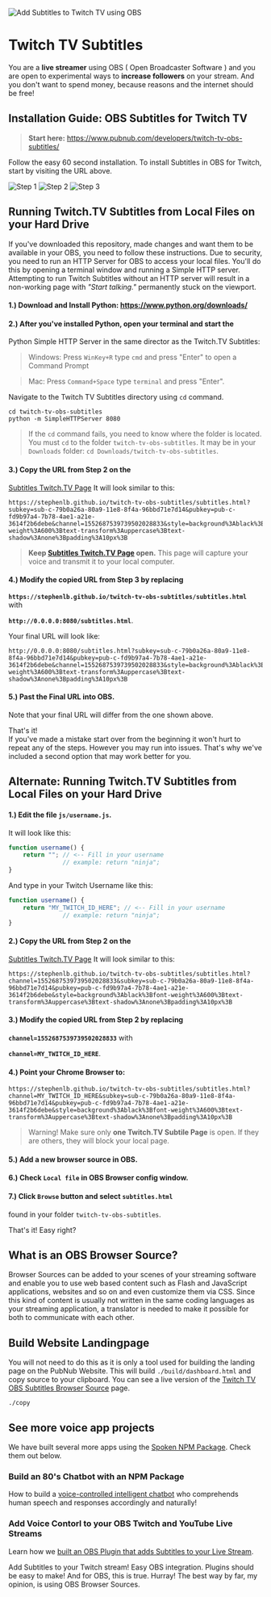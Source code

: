![Add Subtitles to Twitch TV using OBS](https://www.pubnub.com/wp-content/uploads/2018/07/add-subtitles-to-twitch-tv-obs.png)

# Twitch TV Subtitles

You are a **live streamer** using OBS ( Open Broadcaster Software ) and you are
open to experimental ways to **increase followers** on your stream.
And you don't want to spend money, because reasons and
the internet should be free!

##  Installation Guide: OBS Subtitles for Twitch TV

> **Start here:** https://www.pubnub.com/developers/twitch-tv-obs-subtitles/

Follow the easy 60 second installation.
To install Subtitles in OBS for Twitch, start by visiting the URL above.

![Step 1](https://i.imgur.com/ScIDnJc.gif)
![Step 2](https://i.imgur.com/MFhOheM.png)
![Step 3](https://i.imgur.com/s0vvMlC.gif)

## Running Twitch.TV Subtitles from Local Files on your Hard Drive

If you've downloaded this repository, made changes and want 
them to be available in your OBS, you need to follow these instructions.
Due to security, you need to run an HTTP Server for OBS to access your local files.
You'll do this by opening a terminal window and running a Simple HTTP server.
Attempting to run Twitch Subtitles without an HTTP server will result in a 
non-working page with *"Start talking."* permanently stuck on the viewport.

#### 1.) Download and Install Python: https://www.python.org/downloads/

#### 2.) After you've installed Python, open your terminal and start the 
Python Simple HTTP Server in the same director as the Twitch.TV Subtitles:

> Windows: Press `WinKey+R` type `cmd` and press "Enter" to open a Command Prompt

> Mac: Press `Command+Space` type `terminal` and press "Enter".

Navigate to the Twitch TV Subtitles directory using `cd` command.

```shell
cd twitch-tv-obs-subtitles
python -m SimpleHTTPServer 8080
```

> If the `cd` command fails, you need to know where the folder is located.
> You must `cd` to the folder `twitch-tv-obs-subtitles`.
> It may be in your `Downloads` folder: `cd Downloads/twitch-tv-obs-subtitles`.

#### 3.) Copy the URL from Step 2 on the 
[Subtitles Twitch.TV Page](https://www.pubnub.com/developers/twitch-tv-obs-subtitles/)
It will look similar to this:

```shell
https://stephenlb.github.io/twitch-tv-obs-subtitles/subtitles.html?subkey=sub-c-79b0a26a-80a9-11e8-8f4a-96bbd71e7d14&pubkey=pub-c-fd9b97a4-7b78-4ae1-a21e-3614f2b6debe&channel=1552687539739502028833&style=background%3Ablack%3Bfont-weight%3A600%3Btext-transform%3Auppercase%3Btext-shadow%3Anone%3Bpadding%3A10px%3B
```

> **Keep [Subtitles Twitch.TV Page](https://www.pubnub.com/developers/twitch-tv-obs-subtitles/) open.**
> This page will capture your voice and transmit it to your local computer.

#### 4.) Modify the copied URL from Step 3 by replacing

**`https://stephenlb.github.io/twitch-tv-obs-subtitles/subtitles.html`** with

**`http://0.0.0.0:8080/subtitles.html`**.

Your final URL will look like:
```shell
http://0.0.0.0:8080/subtitles.html?subkey=sub-c-79b0a26a-80a9-11e8-8f4a-96bbd71e7d14&pubkey=pub-c-fd9b97a4-7b78-4ae1-a21e-3614f2b6debe&channel=1552687539739502028833&style=background%3Ablack%3Bfont-weight%3A600%3Btext-transform%3Auppercase%3Btext-shadow%3Anone%3Bpadding%3A10px%3B
```

#### 5.) Past the Final URL into OBS.
Note that your final URL will differ from the one shown above.

That's it!  
If you've made a mistake start over from the beginning 
it won't hurt to repeat any of the steps.
However you may run into issues.
That's why we've included a second option that may work better for you.

## Alternate: Running Twitch.TV Subtitles from Local Files on your Hard Drive

#### 1.) Edit the file `js/username.js`.
It will look like this:

```js
function username() {
    return ""; // <-- Fill in your username
               // example: return "ninja";
}
```

And type in your Twitch Username like this:

```js
function username() {
    return "MY_TWITCH_ID_HERE"; // <-- Fill in your username
               // example: return "ninja";
}
```

#### 2.) Copy the URL from Step 2 on the 
[Subtitles Twitch.TV Page](https://www.pubnub.com/developers/twitch-tv-obs-subtitles/)
It will look similar to this:

```shell
https://stephenlb.github.io/twitch-tv-obs-subtitles/subtitles.html?channel=1552687539739502028833&subkey=sub-c-79b0a26a-80a9-11e8-8f4a-96bbd71e7d14&pubkey=pub-c-fd9b97a4-7b78-4ae1-a21e-3614f2b6debe&style=background%3Ablack%3Bfont-weight%3A600%3Btext-transform%3Auppercase%3Btext-shadow%3Anone%3Bpadding%3A10px%3B
```

#### 3.) Modify the copied URL from Step 2 by replacing

**`channel=1552687539739502028833`**  with

**`channel=MY_TWITCH_ID_HERE`**.

#### 4.) Point your Chrome Browser to: 

```shell
https://stephenlb.github.io/twitch-tv-obs-subtitles/subtitles.html?channel=MY_TWITCH_ID_HERE&subkey=sub-c-79b0a26a-80a9-11e8-8f4a-96bbd71e7d14&pubkey=pub-c-fd9b97a4-7b78-4ae1-a21e-3614f2b6debe&style=background%3Ablack%3Bfont-weight%3A600%3Btext-transform%3Auppercase%3Btext-shadow%3Anone%3Bpadding%3A10px%3B
```

> Warning! Make sure only **one Twitch.TV Subtile Page** is open.
If they are others, they will block your local page.

#### 5.) Add a new browser source in OBS.

#### 6.) Check `Local file` in OBS Browser config window.

#### 7.) Click `Browse` button and select `subtitles.html`
found in your folder `twitch-tv-obs-subtitles`.

That's it!
Easy right?

## What is an OBS Browser Source?

Browser Sources can be added to your scenes of your streaming software and
enable you to use web based content such as Flash and JavaScript applications,
websites and so on and even customize them via CSS. Since this kind of content
is usually not written in the same coding languages as your streaming
application, a translator is needed to make it possible for both to
communicate with each other.

## Build Website Landingpage

You will not need to do this as it is only a tool used for building the
landing page on the PubNub Website.
This will build `./build/dashboard.html` and copy source to your clipboard.
You can see a live version of the
[Twitch TV OBS Subtitles Browser Source](https://www.pubnub.com/developers/twitch-tv-obs-subtitles/) page.

```
./copy
```

## See more voice app projects

We have built several more apps using the 
[Spoken NPM Package](https://www.npmjs.com/package/spoken).
Check them out below.

### Build an 80's Chatbot with an NPM Package

How to build a
[voice-controlled intelligent chatbot](https://www.pubnub.com/blog/build-an-80s-chatbot-with-an-npm-package/)
who comprehends human speech and responses accordingly and naturally!

### Add Voice Contorl to your OBS Twitch and YouTube Live Streams

Learn how we [built an OBS
Plugin that adds Subtitles to your
Live Stream](https://www.pubnub.com/developers/twitch-tv-obs-subtitles/).

Add Subtitles to your Twitch stream! Easy OBS integration.
Plugins should be easy to make! And for OBS, this is true. Hurray!
The best way by far, my opinion, is using OBS Browser Sources.

